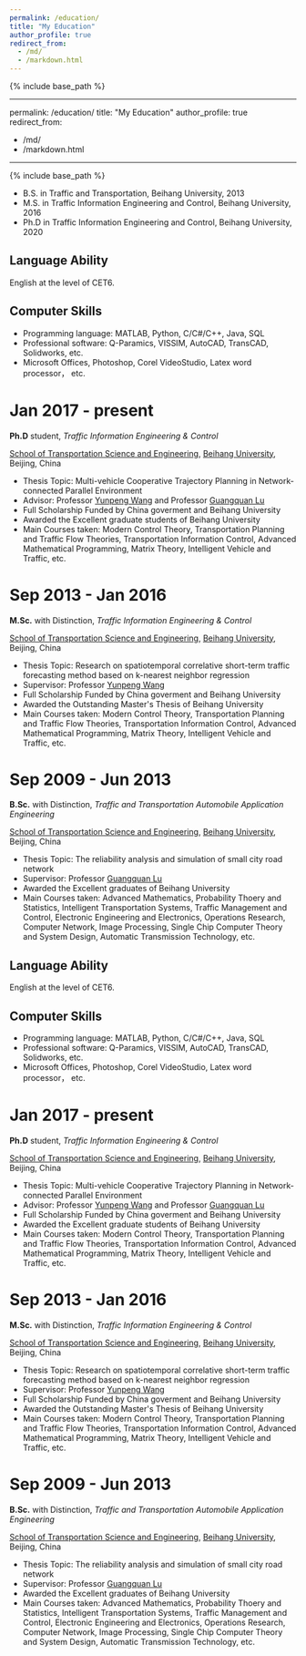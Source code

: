 ```yaml
---
permalink: /education/
title: "My Education"
author_profile: true
redirect_from: 
  - /md/
  - /markdown.html
---
```


{% include base_path %}

---
permalink: /education/
title: "My Education"
author_profile: true
redirect_from: 
  - /md/
  - /markdown.html
---

{% include base_path %}

+ B.S. in Traffic and Transportation, Beihang University, 2013
+ M.S. in Traffic Information Engineering and Control, Beihang University, 2016
+ Ph.D in Traffic Information Engineering and Control, Beihang University, 2020

Language Ability
--------
English at the level of CET6.

Computer Skills
--------
+ Programming language: MATLAB, Python, C/C#/C++, Java, SQL
+ Professional software: Q-Paramics, VISSIM, AutoCAD, TransCAD, Solidworks, etc.
+ Microsoft Offices, Photoshop, Corel VideoStudio, Latex word processor， etc.

Jan 2017 - present
======
**Ph.D** student, *Traffic Information Engineering & Control*

[School of Transportation Science and Engineering][sch], [Beihang University][buaa], Beijing, China

+ Thesis Topic: Multi-vehicle Cooperative Trajectory Planning in Network-connected Parallel Environment
+ Advisor: Professor [Yunpeng Wang][wyp] and Professor [Guangquan Lu][lgq]
+ Full Scholarship Funded by China goverment and Beihang University
+ Awarded the Excellent graduate students of Beihang University
+ Main Courses taken: Modern Control Theory, Transportation Planning and Traffic Flow Theories, Transportation Information Control, Advanced Mathematical Programming, Matrix Theory, Intelligent Vehicle and Traffic, etc.

[wyp]: https://www.buaa.edu.cn/info/1545/1743.htm

[lgq]: http://shi.buaa.edu.cn/luguangquan/zh_CN/zsxx/10329/list/index.htm



Sep 2013 - Jan 2016
======
**M.Sc.** with Distinction, *Traffic Information Engineering & Control*

[School of Transportation Science and Engineering][sch], [Beihang University][buaa], Beijing, China

+ Thesis Topic: Research on spatiotemporal correlative short-term traffic forecasting method based on k-nearest neighbor
regression
+ Supervisor: Professor [Yunpeng Wang][wyp]
+ Full Scholarship Funded by China goverment and Beihang University
+ Awarded the Outstanding Master\'s Thesis of Beihang University
+ Main Courses taken: Modern Control Theory, Transportation Planning and Traffic Flow Theories, Transportation Information Control, Advanced Mathematical Programming, Matrix Theory, Intelligent Vehicle and Traffic, etc.

Sep 2009 - Jun 2013
======
**B.Sc.** with Distinction, *Traffic and Transportation Automobile Application Engineering*

[School of Transportation Science and Engineering][sch], [Beihang University][buaa], Beijing, China

+ Thesis Topic: The reliability analysis and simulation of small city road network
+ Supervisor: Professor [Guangquan Lu][lgq]
+ Awarded the Excellent graduates of Beihang University
+ Main Courses taken: Advanced Mathematics, Probability Thoery and Statistics, Intelligent Transportation Systems, Traffic Management and Control, Electronic Engineering and Electronics, Operations Research, Computer Network, Image Processing, Single Chip Computer Theory and System Design, Automatic Transmission Technology, etc.

[buaa]: https://www.buaa.edu.cn/
[sch]: http://transportation.buaa.edu.cn/






Language Ability
--------
English at the level of CET6.

Computer Skills
--------
+ Programming language: MATLAB, Python, C/C#/C++, Java, SQL
+ Professional software: Q-Paramics, VISSIM, AutoCAD, TransCAD, Solidworks, etc.
+ Microsoft Offices, Photoshop, Corel VideoStudio, Latex word processor， etc.

Jan 2017 - present
======
**Ph.D** student, *Traffic Information Engineering & Control*

[School of Transportation Science and Engineering][sch], [Beihang University][buaa], Beijing, China

+ Thesis Topic: Multi-vehicle Cooperative Trajectory Planning in Network-connected Parallel Environment
+ Advisor: Professor [Yunpeng Wang][wyp] and Professor [Guangquan Lu][lgq]
+ Full Scholarship Funded by China goverment and Beihang University
+ Awarded the Excellent graduate students of Beihang University
+ Main Courses taken: Modern Control Theory, Transportation Planning and Traffic Flow Theories, Transportation Information Control, Advanced Mathematical Programming, Matrix Theory, Intelligent Vehicle and Traffic, etc.

[wyp]: https://www.buaa.edu.cn/info/1545/1743.htm

[lgq]: http://shi.buaa.edu.cn/luguangquan/zh_CN/zsxx/10329/list/index.htm



Sep 2013 - Jan 2016
======
**M.Sc.** with Distinction, *Traffic Information Engineering & Control*

[School of Transportation Science and Engineering][sch], [Beihang University][buaa], Beijing, China

+ Thesis Topic: Research on spatiotemporal correlative short-term traffic forecasting method based on k-nearest neighbor
regression
+ Supervisor: Professor [Yunpeng Wang][wyp]
+ Full Scholarship Funded by China goverment and Beihang University
+ Awarded the Outstanding Master\'s Thesis of Beihang University
+ Main Courses taken: Modern Control Theory, Transportation Planning and Traffic Flow Theories, Transportation Information Control, Advanced Mathematical Programming, Matrix Theory, Intelligent Vehicle and Traffic, etc.

Sep 2009 - Jun 2013
======
**B.Sc.** with Distinction, *Traffic and Transportation Automobile Application Engineering*

[School of Transportation Science and Engineering][sch], [Beihang University][buaa], Beijing, China

+ Thesis Topic: The reliability analysis and simulation of small city road network
+ Supervisor: Professor [Guangquan Lu][lgq]
+ Awarded the Excellent graduates of Beihang University
+ Main Courses taken: Advanced Mathematics, Probability Thoery and Statistics, Intelligent Transportation Systems, Traffic Management and Control, Electronic Engineering and Electronics, Operations Research, Computer Network, Image Processing, Single Chip Computer Theory and System Design, Automatic Transmission Technology, etc.

[buaa]: https://www.buaa.edu.cn/
[sch]: http://transportation.buaa.edu.cn/




